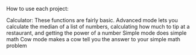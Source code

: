 How to use each project:

Calculator:
These functions are fairly basic. 
Advanced mode lets you calculate the median of a list of numbers, calculating how much to tip at a restaurant, and getting the power of a number
Simple mode does simple math
Cow mode makes a cow tell you the answer to your simple math problem
